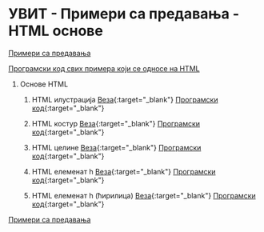 # УВИТ - Примери са предавања - HTML основе

 [Примери са предавања](../README.md)

[Програмски код свих примера који се односе на HTML](https://github.com/MatfUVIT/UVIT/tree/master/predavanja/primeri-html)

1. Основе HTML

    1. HTML илустрација [Веза](/zad03-01-01-ilustracija/index.html){:target="_blank"}  [Програмски код](https://github.com/MatfUVIT/UVIT/blob/master/predavanja/primeri-html/p01-html-osnove/zad03-01-01-ilustracija/index.html){:target="_blank"}

    1. HTML костур [Веза](/zad03-01-02-html5-skeleton.html){:target="_blank"}  [Програмски код](https://github.com/MatfUVIT/UVIT/blob/master/predavanja/primeri-html/p01-html-osnove/zad03-01-02-html5-skeleton.html){:target="_blank"}

    1. HTML целине [Веза](/zad03-01-03-html5-celine.html){:target="_blank"}  [Програмски код](https://github.com/MatfUVIT/UVIT/blob/master/predavanja/primeri-html/p01-html-osnove/zad03-01-03-html5-celine.html){:target="_blank"}

    1. HTML елеменат h [Веза](/zad03-01-04-elemenat-h.html){:target="_blank"}  [Програмски код](https://github.com/MatfUVIT/UVIT/blob/master/predavanja/primeri-html/p01-html-osnove/zad03-01-04-elemenat-h.html){:target="_blank"}

    1. HTML елеменат h (ћирилица) [Веза](/p01-html-osnove/zad03-01-05-елеменат-h.html){:target="_blank"}  [Програмски код](https://github.com/MatfUVIT/UVIT/blob/master/predavanja/primeri-html/pog03-01-html-osnove/zad03-01-05-елеменат-h.html){:target="_blank"}

[Примери са предавања](../README.md)

